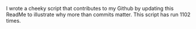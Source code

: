 I wrote a cheeky script that contributes to my Github by updating this ReadMe to illustrate why more than commits matter. This script has run 1102 times.
